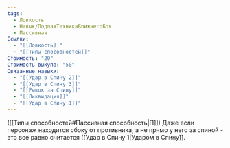 ```yaml
---
tags:
  - Ловкость
  - Навык/ПодлаяТехникаБлижнегоБоя
  - Пассивная
Ссылки:
  - "[[Ловкость]]"
  - "[[Типы способностей]]"
Стоимость: "20"
Стоимость выкупа: "50"
Связанные навыки:
  - "[[Удар в Спину 2]]"
  - "[[Удар в Спину 3]]"
  - "[[Рывок за Спину]]"
  - "[[Ликвидация]]"
  - "[[Удар в Спину 1]]"
---
```

([[Типы способностей#Пассивная способность|П]]) Даже если персонаж находится сбоку от противника, а не прямо у него за спиной - это все равно считается [[Удар в Спину 1|Ударом в Спину]].